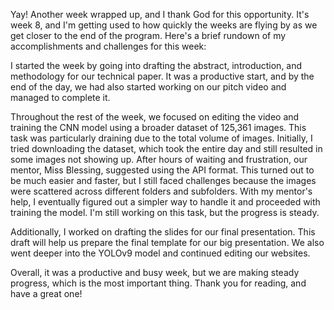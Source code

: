 Yay! Another week wrapped up, and I thank God for this opportunity. It's week 8, and I'm getting used to how quickly the weeks are flying by as we get closer to the end of the program. Here's a brief rundown of my accomplishments and challenges for this week:

I started the week by going into drafting the abstract, introduction, and methodology for our technical paper. It was a productive start, and by the end of the day, we had also started working on our pitch video and managed to complete it.

Throughout the rest of the week, we focused on editing the video and training the CNN model using a broader dataset of 125,361 images. This task was particularly draining due to the total volume of images. Initially, I tried downloading the dataset, which took the entire day and still resulted in some images not showing up. After hours of waiting and frustration, our mentor, Miss Blessing, suggested using the API format. This turned out to be much easier and faster, but I still faced challenges because the images were scattered across different folders and subfolders. With my mentor's help, I eventually figured out a simpler way to handle it and proceeded with training the model. I'm still working on this task, but the progress is steady.

Additionally, I worked on drafting the slides for our final presentation. This draft will help us prepare the final template for our big presentation. We also went deeper into the YOLOv9 model and continued editing our websites.

Overall, it was a productive and busy week, but we are making steady progress, which is the most important thing. Thank you for reading, and have a great one!

